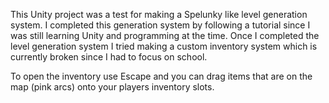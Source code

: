 This Unity project was a test for making a Spelunky like level generation system.
I completed this generation system by following a tutorial since I was still learning Unity and programming at the time.
Once I completed the level generation system I tried making a custom inventory system which is currently broken since I had to focus on school.

To open the inventory use Escape and you can drag items that are on the map (pink arcs) onto your players inventory slots.
